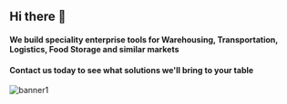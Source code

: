 ## Hi there 👋


#### We build speciality enterprise tools for Warehousing, Transportation, Logistics, Food Storage and similar markets

#### Contact us today to see what solutions we'll bring to your table 


<!-- ![stage1](https://user-images.githubusercontent.com/114954853/215146874-d60d5027-e1b2-4bc8-9433-582e9600eec4.png)
![s1](https://user-images.githubusercontent.com/114954853/215146935-9d9129b2-ee86-4ee0-ae2e-a7cee05efeb9.png)
-->

<!--

**Here are some ideas to get you started:**

🙋‍♀️ Hi! We build speciality enterprise tools for Transportation, Logistics, Warehousing, and similar markets
👩‍💻 Do you want to work with us? Send us an email
🍿 Fun facts - what does your team eat for breakfast?
🧙 
-->
![banner1](https://user-images.githubusercontent.com/114954853/215146991-8252c21c-d952-4d03-b07e-6e8cdc0b7186.png)

